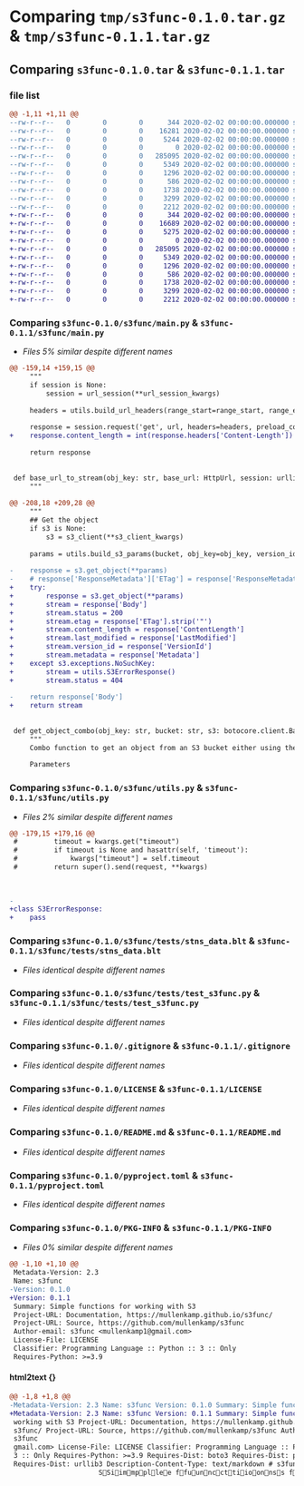 # Comparing `tmp/s3func-0.1.0.tar.gz` & `tmp/s3func-0.1.1.tar.gz`

## Comparing `s3func-0.1.0.tar` & `s3func-0.1.1.tar`

### file list

```diff
@@ -1,11 +1,11 @@
--rw-r--r--   0        0        0      344 2020-02-02 00:00:00.000000 s3func-0.1.0/s3func/__init__.py
--rw-r--r--   0        0        0    16281 2020-02-02 00:00:00.000000 s3func-0.1.0/s3func/main.py
--rw-r--r--   0        0        0     5244 2020-02-02 00:00:00.000000 s3func-0.1.0/s3func/utils.py
--rw-r--r--   0        0        0        0 2020-02-02 00:00:00.000000 s3func-0.1.0/s3func/tests/__init__.py
--rw-r--r--   0        0        0   285095 2020-02-02 00:00:00.000000 s3func-0.1.0/s3func/tests/stns_data.blt
--rw-r--r--   0        0        0     5349 2020-02-02 00:00:00.000000 s3func-0.1.0/s3func/tests/test_s3func.py
--rw-r--r--   0        0        0     1296 2020-02-02 00:00:00.000000 s3func-0.1.0/.gitignore
--rw-r--r--   0        0        0      586 2020-02-02 00:00:00.000000 s3func-0.1.0/LICENSE
--rw-r--r--   0        0        0     1738 2020-02-02 00:00:00.000000 s3func-0.1.0/README.md
--rw-r--r--   0        0        0     3299 2020-02-02 00:00:00.000000 s3func-0.1.0/pyproject.toml
--rw-r--r--   0        0        0     2212 2020-02-02 00:00:00.000000 s3func-0.1.0/PKG-INFO
+-rw-r--r--   0        0        0      344 2020-02-02 00:00:00.000000 s3func-0.1.1/s3func/__init__.py
+-rw-r--r--   0        0        0    16689 2020-02-02 00:00:00.000000 s3func-0.1.1/s3func/main.py
+-rw-r--r--   0        0        0     5275 2020-02-02 00:00:00.000000 s3func-0.1.1/s3func/utils.py
+-rw-r--r--   0        0        0        0 2020-02-02 00:00:00.000000 s3func-0.1.1/s3func/tests/__init__.py
+-rw-r--r--   0        0        0   285095 2020-02-02 00:00:00.000000 s3func-0.1.1/s3func/tests/stns_data.blt
+-rw-r--r--   0        0        0     5349 2020-02-02 00:00:00.000000 s3func-0.1.1/s3func/tests/test_s3func.py
+-rw-r--r--   0        0        0     1296 2020-02-02 00:00:00.000000 s3func-0.1.1/.gitignore
+-rw-r--r--   0        0        0      586 2020-02-02 00:00:00.000000 s3func-0.1.1/LICENSE
+-rw-r--r--   0        0        0     1738 2020-02-02 00:00:00.000000 s3func-0.1.1/README.md
+-rw-r--r--   0        0        0     3299 2020-02-02 00:00:00.000000 s3func-0.1.1/pyproject.toml
+-rw-r--r--   0        0        0     2212 2020-02-02 00:00:00.000000 s3func-0.1.1/PKG-INFO
```

### Comparing `s3func-0.1.0/s3func/main.py` & `s3func-0.1.1/s3func/main.py`

 * *Files 5% similar despite different names*

```diff
@@ -159,14 +159,15 @@
     """
     if session is None:
         session = url_session(**url_session_kwargs)
 
     headers = utils.build_url_headers(range_start=range_start, range_end=range_end)
 
     response = session.request('get', url, headers=headers, preload_content=False)
+    response.content_length = int(response.headers['Content-Length'])
 
     return response
 
 
 def base_url_to_stream(obj_key: str, base_url: HttpUrl, session: urllib3.poolmanager.PoolManager=None, range_start: int=None, range_end: int=None, chunk_size: int=524288, **url_session_kwargs):
     """
 
@@ -208,18 +209,28 @@
     """
     ## Get the object
     if s3 is None:
         s3 = s3_client(**s3_client_kwargs)
 
     params = utils.build_s3_params(bucket, obj_key=obj_key, version_id=version_id, range_start=range_start, range_end=range_end)
 
-    response = s3.get_object(**params)
-    # response['ResponseMetadata']['ETag'] = response['ResponseMetadata']['ETag'].strip('"')
+    try:
+        response = s3.get_object(**params)
+        stream = response['Body']
+        stream.status = 200
+        stream.etag = response['ETag'].strip('"')
+        stream.content_length = response['ContentLength']
+        stream.last_modified = response['LastModified']
+        stream.version_id = response['VersionId']
+        stream.metadata = response['Metadata']
+    except s3.exceptions.NoSuchKey:
+        stream = utils.S3ErrorResponse()
+        stream.status = 404
 
-    return response['Body']
+    return stream
 
 
 def get_object_combo(obj_key: str, bucket: str, s3: botocore.client.BaseClient = None, session: urllib3.poolmanager.PoolManager=None, base_url: HttpUrl=None, version_id: str=None, range_start: int=None, range_end: int=None, chunk_size: int=524288, **kwargs):
     """
     Combo function to get an object from an S3 bucket either using the S3 get_object function or the base_url_to_stream function. One of s3, connection_config, or base_url must be used. This function will return a file object of the object in the S3 (or url) location. This file object does not contain any data until data is read from it, which ensures large files are not completely read into memory.
 
     Parameters
```

### Comparing `s3func-0.1.0/s3func/utils.py` & `s3func-0.1.1/s3func/utils.py`

 * *Files 2% similar despite different names*

```diff
@@ -179,15 +179,16 @@
 #         timeout = kwargs.get("timeout")
 #         if timeout is None and hasattr(self, 'timeout'):
 #             kwargs["timeout"] = self.timeout
 #         return super().send(request, **kwargs)
 
 
 
-
+class S3ErrorResponse:
+    pass
```

### Comparing `s3func-0.1.0/s3func/tests/stns_data.blt` & `s3func-0.1.1/s3func/tests/stns_data.blt`

 * *Files identical despite different names*

### Comparing `s3func-0.1.0/s3func/tests/test_s3func.py` & `s3func-0.1.1/s3func/tests/test_s3func.py`

 * *Files identical despite different names*

### Comparing `s3func-0.1.0/.gitignore` & `s3func-0.1.1/.gitignore`

 * *Files identical despite different names*

### Comparing `s3func-0.1.0/LICENSE` & `s3func-0.1.1/LICENSE`

 * *Files identical despite different names*

### Comparing `s3func-0.1.0/README.md` & `s3func-0.1.1/README.md`

 * *Files identical despite different names*

### Comparing `s3func-0.1.0/pyproject.toml` & `s3func-0.1.1/pyproject.toml`

 * *Files identical despite different names*

### Comparing `s3func-0.1.0/PKG-INFO` & `s3func-0.1.1/PKG-INFO`

 * *Files 0% similar despite different names*

```diff
@@ -1,10 +1,10 @@
 Metadata-Version: 2.3
 Name: s3func
-Version: 0.1.0
+Version: 0.1.1
 Summary: Simple functions for working with S3
 Project-URL: Documentation, https://mullenkamp.github.io/s3func/
 Project-URL: Source, https://github.com/mullenkamp/s3func
 Author-email: s3func <mullenkamp1@gmail.com>
 License-File: LICENSE
 Classifier: Programming Language :: Python :: 3 :: Only
 Requires-Python: >=3.9
```

#### html2text {}

```diff
@@ -1,8 +1,8 @@
-Metadata-Version: 2.3 Name: s3func Version: 0.1.0 Summary: Simple functions for
+Metadata-Version: 2.3 Name: s3func Version: 0.1.1 Summary: Simple functions for
 working with S3 Project-URL: Documentation, https://mullenkamp.github.io/
 s3func/ Project-URL: Source, https://github.com/mullenkamp/s3func Author-email:
 s3func
 gmail.com> License-File: LICENSE Classifier: Programming Language :: Python ::
 3 :: Only Requires-Python: >=3.9 Requires-Dist: boto3 Requires-Dist: pydantic
 Requires-Dist: urllib3 Description-Content-Type: text/markdown # s3func
                      SSiimmppllee ffuunnccttiioonnss ffoorr wwoorrkkiinngg wwiitthh SS33
```

